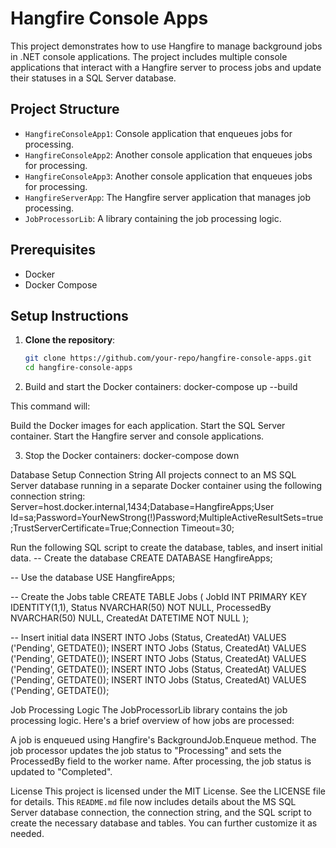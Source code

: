 # Hangfire Console Apps

This project demonstrates how to use Hangfire to manage background jobs in .NET console applications. The project includes multiple console applications that interact with a Hangfire server to process jobs and update their statuses in a SQL Server database.

## Project Structure

- `HangfireConsoleApp1`: Console application that enqueues jobs for processing.
- `HangfireConsoleApp2`: Another console application that enqueues jobs for processing.
- `HangfireConsoleApp3`: Another console application that enqueues jobs for processing.
- `HangfireServerApp`: The Hangfire server application that manages job processing.
- `JobProcessorLib`: A library containing the job processing logic.

## Prerequisites

- Docker
- Docker Compose

## Setup Instructions

1. **Clone the repository**:
   ```bash
   git clone https://github.com/your-repo/hangfire-console-apps.git
   cd hangfire-console-apps
   
2. Build and start the Docker containers:
 docker-compose up --build

This command will:

Build the Docker images for each application.
Start the SQL Server container.
Start the Hangfire server and console applications.

3. Stop the Docker containers:
   docker-compose down

Database Setup
Connection String
All projects connect to an MS SQL Server database running in a separate Docker container using the following connection string:
Server=host.docker.internal,1434;Database=HangfireApps;User Id=sa;Password=YourNewStrong(!)Password;MultipleActiveResultSets=true;TrustServerCertificate=True;Connection Timeout=30;

Run the following SQL script to create the database, tables, and insert initial data.
-- Create the database
CREATE DATABASE HangfireApps;

-- Use the database
USE HangfireApps;

-- Create the Jobs table
CREATE TABLE Jobs (
    JobId INT PRIMARY KEY IDENTITY(1,1),
    Status NVARCHAR(50) NOT NULL,
    ProcessedBy NVARCHAR(50) NULL,
    CreatedAt DATETIME NOT NULL
);

-- Insert initial data
INSERT INTO Jobs (Status, CreatedAt) VALUES ('Pending', GETDATE());
INSERT INTO Jobs (Status, CreatedAt) VALUES ('Pending', GETDATE());
INSERT INTO Jobs (Status, CreatedAt) VALUES ('Pending', GETDATE());
INSERT INTO Jobs (Status, CreatedAt) VALUES ('Pending', GETDATE());
INSERT INTO Jobs (Status, CreatedAt) VALUES ('Pending', GETDATE());

Job Processing Logic
The JobProcessorLib library contains the job processing logic. Here's a brief overview of how jobs are processed:

A job is enqueued using Hangfire's BackgroundJob.Enqueue method.
The job processor updates the job status to "Processing" and sets the ProcessedBy field to the worker name.
After processing, the job status is updated to "Completed".

License
This project is licensed under the MIT License. See the LICENSE file for details.
This `README.md` file now includes details about the MS SQL Server database connection, the connection string, and the SQL script to create the necessary database and tables. You can further customize it as needed.

